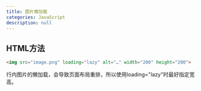 ```yaml
---
title: 图片懒加载
categories: JavaScript
description: null
---
```


## HTML方法

```html
<img src="image.png" loading="lazy" alt="…" width="200" height="200">
```

行内图片的懒加载，会导致页面布局重排，所以使用loading="lazy"时最好指定宽高。